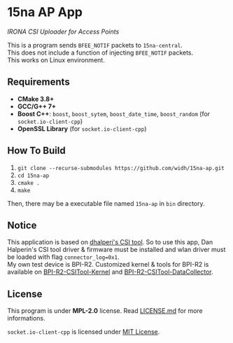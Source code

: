 # 15na AP App

<i>IRONA CSI Uploader for Access Points</i>

This is a program sends `BFEE_NOTIF` packets to `15na-central`.\
This does not include a function of injecting `BFEE_NOTIF` packets.\
This works on Linux environment.

## Requirements

-   **CMake 3.8+**
-   **GCC/G++ 7+**
-   **Boost C++**: `boost`, `boost_sytem`, `boost_date_time`, `boost_random` (for `socket.io-client-cpp`)
-   **OpenSSL Library** (for `socket.io-client-cpp`)

## How To Build

1. `git clone --recurse-submodules https://github.com/widh/15na-ap.git`
2. `cd 15na-ap`
3. `cmake .`
4. `make`

Then, there may be a executable file named `15na-ap` in `bin` directory.

## Notice

This application is based on [dhalperi's CSI tool](https://dhalperi.github.io/linux-80211n-csitool/).
So to use this app, Dan Halperin's CSI tool driver & firmware must be installed and wlan driver must be loaded with flag `connector_log=0x1`.\
My own test device is BPI-R2. Customized kernel & tools for BPI-R2 is available on [BPI-R2-CSITool-Kernel](https://github.com/widh/BPI-R2-CSITool-Kernel) and [BPI-R2-CSITool-DataCollector](https://github.com/widh/BPI-R2-CSITool-DataCollector).

## License

This program is under **MPL-2.0** license. Read [LICENSE.md](LICENSE.md) for more informations.

`socket.io-client-cpp` is licensed under [MIT License](https://github.com/socketio/socket.io-client-cpp/blob/master/LICENSE).
